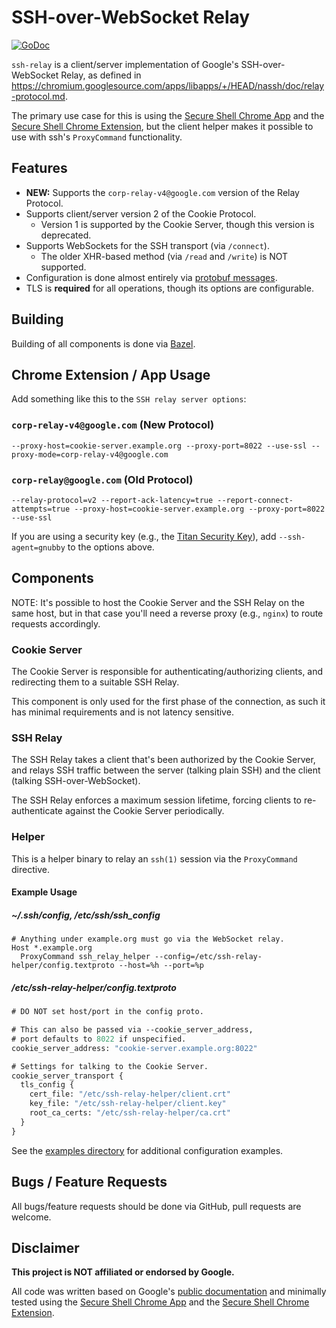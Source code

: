 # SSH-over-WebSocket Relay

[![GoDoc](https://godoc.org/github.com/hazaelsan/ssh-relay?status.svg)](https://godoc.org/github.com/hazaelsan/ssh-relay)

`ssh-relay` is a client/server implementation of Google's SSH-over-WebSocket
Relay, as defined in
https://chromium.googlesource.com/apps/libapps/+/HEAD/nassh/doc/relay-protocol.md.

The primary use case for this is using the [Secure Shell Chrome
App][chrome-app] and the [Secure Shell Chrome Extension][chrome-extension], but
the client helper makes it possible to use with ssh's `ProxyCommand`
functionality.

## Features

* **NEW:** Supports the `corp-relay-v4@google.com` version of the Relay Protocol.
* Supports client/server version 2 of the Cookie Protocol.
  * Version 1 is supported by the Cookie Server, though this version is deprecated.
* Supports WebSockets for the SSH transport (via `/connect`).
  * The older XHR-based method (via `/read` and `/write`) is NOT supported.
* Configuration is done almost entirely via [protobuf messages](https://developers.google.com/protocol-buffers/).
* TLS is **required** for all operations, though its options are configurable.

## Building

Building of all components is done via [Bazel](http://bazel.build).

## Chrome Extension / App Usage

Add something like this to the `SSH relay server options`:

### `corp-relay-v4@google.com` (New Protocol)
```none
--proxy-host=cookie-server.example.org --proxy-port=8022 --use-ssl --proxy-mode=corp-relay-v4@google.com
```

### `corp-relay@google.com` (Old Protocol)
```none
--relay-protocol=v2 --report-ack-latency=true --report-connect-attempts=true --proxy-host=cookie-server.example.org --proxy-port=8022 --use-ssl
```

If you are using a security key (e.g., the [Titan Security
Key](https://store.google.com/us/product/titan_security_key)), add
`--ssh-agent=gnubby` to the options above.

## Components

NOTE: It's possible to host the Cookie Server and the SSH Relay on the same
host, but in that case you'll need a reverse proxy (e.g., `nginx`) to route
requests accordingly.

### Cookie Server

The Cookie Server is responsible for authenticating/authorizing clients, and
redirecting them to a suitable SSH Relay.

This component is only used for the first phase of the connection, as such it
has minimal requirements and is not latency sensitive.

### SSH Relay

The SSH Relay takes a client that's been authorized by the Cookie Server, and
relays SSH traffic between the server (talking plain SSH) and the client
(talking SSH-over-WebSocket).

The SSH Relay enforces a maximum session lifetime, forcing clients to
re-authenticate against the Cookie Server periodically.

### Helper

This is a helper binary to relay an `ssh(1)` session via the `ProxyCommand`
directive.

#### Example Usage

##### ~/.ssh/config, /etc/ssh/ssh_config

```
# Anything under example.org must go via the WebSocket relay.
Host *.example.org
  ProxyCommand ssh_relay_helper --config=/etc/ssh-relay-helper/config.textproto --host=%h --port=%p
```

##### /etc/ssh-relay-helper/config.textproto
```proto
# DO NOT set host/port in the config proto.

# This can also be passed via --cookie_server_address,
# port defaults to 8022 if unspecified.
cookie_server_address: "cookie-server.example.org:8022"

# Settings for talking to the Cookie Server.
cookie_server_transport {
  tls_config {
    cert_file: "/etc/ssh-relay-helper/client.crt"
    key_file: "/etc/ssh-relay-helper/client.key"
    root_ca_certs: "/etc/ssh-relay-helper/ca.crt"
  }
}
```

See the [examples
directory](https://github.com/hazaelsan/ssh-relay/tree/master/examples) for
additional configuration examples.

## Bugs / Feature Requests

All bugs/feature requests should be done via GitHub, pull requests are welcome.

## Disclaimer

**This project is NOT affiliated or endorsed by Google.**

All code was written based on Google's [public documentation][relay-protocol]
and minimally tested using the [Secure Shell Chrome App][chrome-app] and the
[Secure Shell Chrome Extension][chrome-extension].

[relay-protocol]: https://chromium.googlesource.com/apps/libapps/+/HEAD/nassh/doc/relay-protocol.md
[chrome-app]: https://chrome.google.com/webstore/detail/secure-shell-app/pnhechapfaindjhompbnflcldabbghjo
[chrome-extension]: https://chrome.google.com/webstore/detail/secure-shell/iodihamcpbpeioajjeobimgagajmlibd
